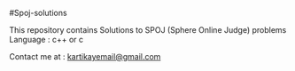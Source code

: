#Spoj-solutions

This repository contains Solutions to SPOJ (Sphere Online Judge) problems 
Language : c++ or c



Contact me at : kartikayemail@gmail.com 
